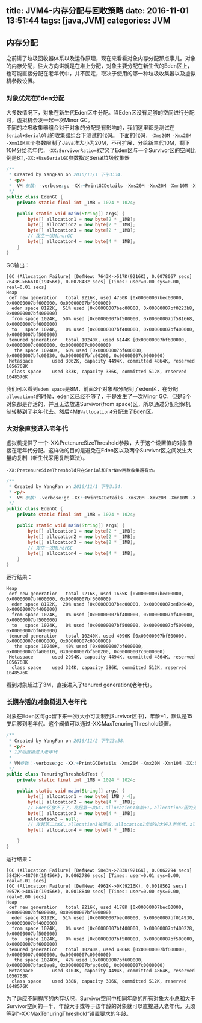 title: JVM4-内存分配与回收策略
date: 2016-11-01 13:51:44
tags: [java,JVM]
categories: JVM
---

## 内存分配
之前讲了垃圾回收器体系以及运作原理，现在来看看对象内存分配那点事儿。对象的内存分配，往大方向讲就是在堆上分配，对象主要分配在新生代的Eden区上，也可能直接分配在老年代中，并不固定，取决于使用的哪一种垃圾收集器以及虚拟机参数设置。

### 对象优先在Eden分配
大多数情况下，对象在新生代Eden区中分配。当Eden区没有足够的空间进行分配时，虚拟机会发一起一次Minor GC。		
不同的垃圾收集器组合对于对象的分配是有影响的，我们这里都是测试在`Serial+SerialOld`的收集器组合下测试的代码。
下面的代码，`-Xms20M -Xmx20M -Xmn10M`三个参数限制了Java堆大小为20M，不可扩展，分给新生代10M，剩下10M分给老年代，`-XX:SurvivorRatio=8`定义了Eden区与一个Survivor区的空间比例是8:1,`-XX:+UseSerialGC`参数指定Serial垃圾收集器

```java
/**
 * Created by YangFan on 2016/11/1 下午3:34.
 * <p/>
 *  VM 参数: -verbose:gc -XX:+PrintGCDetails -Xms20M -Xmx20M -Xmn10M -XX:SurvivorRatio=8 -XX:UseSerialGC
 */
public class EdenGC {
    private static final int _1MB = 1024 * 1024;

    public static void main(String[] args) {
        byte[] allocation1 = new byte[2 * _1MB];
        byte[] allocation2 = new byte[2 * _1MB];
        byte[] allocation3 = new byte[2 * _1MB];
        // 发生一次MinorGC
        byte[] allocation4 = new byte[4 * _1MB];
    }
}

```
GC输出：

```plain
[GC (Allocation Failure) [DefNew: 7643K->517K(9216K), 0.0078067 secs] 7643K->6661K(19456K), 0.0078482 secs] [Times: user=0.00 sys=0.00, real=0.01 secs] 
Heap
 def new generation   total 9216K, used 4750K [0x00000007bec00000, 0x00000007bf600000, 0x00000007bf600000)
  eden space 8192K,  51% used [0x00000007bec00000, 0x00000007bf0223b8, 0x00000007bf400000)
  from space 1024K,  50% used [0x00000007bf500000, 0x00000007bf581668, 0x00000007bf600000)
  to   space 1024K,   0% used [0x00000007bf400000, 0x00000007bf400000, 0x00000007bf500000)
 tenured generation   total 10240K, used 6144K [0x00000007bf600000, 0x00000007c0000000, 0x00000007c0000000)
   the space 10240K,  60% used [0x00000007bf600000, 0x00000007bfc00030, 0x00000007bfc00200, 0x00000007c0000000)
 Metaspace       used 3062K, capacity 4494K, committed 4864K, reserved 1056768K
  class space    used 333K, capacity 386K, committed 512K, reserved 1048576K
```
我们可以看到`eden space`是8M，前面3个对象都分配到了eden区，在分配`allocation4`的时候，eden区已经不够了，于是发生了一次Minor GC，但是3个对象都是存活的，并且无法放进Survivor(from space)区，所以通过分配担保机制转移到了老年代去。然后4M的`allocation4`分配进了Eden区。

### 大对象直接进入老年代
虚拟机提供了一个-XX:PretenureSizeThreshold参数，大于这个设置值的对象直接在老年代分配。这样做的目的是避免在Eden区以及两个Survivor区之间发生大量的复制（新生代采用复制算法）。

	-XX:PretenureSizeThreshold只在Serial和ParNew两款收集器有效。

```java
/**
 * Created by YangFan on 2016/11/1 下午3:34.
 * <p/>
 *  VM 参数: -verbose:gc -XX:+PrintGCDetails -Xms20M -Xmx20M -Xmn10M -XX:SurvivorRatio=8
 */
public class EdenGC {
    private static final int _1MB = 1024 * 1024;

    public static void main(String[] args) {
        byte[] allocation1 = new byte[2 * _1MB];
        byte[] allocation2 = new byte[2 * _1MB];
        byte[] allocation3 = new byte[2 * _1MB];
        // 发生一次MinorGC
        byte[] allocation4 = new byte[4 * _1MB];
    }
}
```
运行结果：

```plain
Heap
 def new generation   total 9216K, used 1655K [0x00000007bec00000, 0x00000007bf600000, 0x00000007bf600000)
  eden space 8192K,  20% used [0x00000007bec00000, 0x00000007bed9de40, 0x00000007bf400000)
  from space 1024K,   0% used [0x00000007bf400000, 0x00000007bf400000, 0x00000007bf500000)
  to   space 1024K,   0% used [0x00000007bf500000, 0x00000007bf500000, 0x00000007bf600000)
 tenured generation   total 10240K, used 4096K [0x00000007bf600000, 0x00000007c0000000, 0x00000007c0000000)
   the space 10240K,  40% used [0x00000007bf600000, 0x00000007bfa00010, 0x00000007bfa00200, 0x00000007c0000000)
 Metaspace       used 2994K, capacity 4494K, committed 4864K, reserved 1056768K
  class space    used 324K, capacity 386K, committed 512K, reserved 1048576K
```
看到对象超过了3M，直接进入了tenured generation(老年代)。

### 长期存活的对象将进入老年代

对象在Eden区每gc留下来一次(大小可复制到Survivor区中)，年龄+1，默认是15岁后移到老年代。这个阀值可以通过-XX:MaxTenuringThreshold设置。

```java
/**
 * Created by YangFan on 2016/11/2 下午13:58.
 * <p/>
 * 1岁后直接进入老年代
 *
 * VM参数：-verbose:gc -XX:+PrintGCDetails -Xms20M -Xmx20M -Xmn10M -XX:SurvivorRatio=8 -XX:+UseSerialGC -XX:MaxTenuringThreshold=1
 */
public class TenuringThresholdTest {
    private static final int _1MB = 1024 * 1024;

    public static void main(String[] args) {
        byte[] allocation1 = new byte[_1MB / 4];
        byte[] allocation2 = new byte[4 * _1MB];
        // Eden区放不下了，发起第一次GC，allocation1年龄+1，allocation2因为无法放入Survivor区通过分配担保机制提前进入老年代，allocation3进入新生代Eden区
        byte[] allocation3 = new byte[4 * _1MB];
        allocation3 = null;
        // 发起第二次GC，allocation3被回收，allocation1年龄过大进入老年代，allocation4进入Eden区
        byte[] allocation4 = new byte[4 * _1MB];

    }
}
```
运行结果：

```plain
[GC (Allocation Failure) [DefNew: 5843K->783K(9216K), 0.0062294 secs] 5843K->4879K(19456K), 0.0062786 secs] [Times: user=0.01 sys=0.00, real=0.01 secs] 
[GC (Allocation Failure) [DefNew: 4961K->0K(9216K), 0.0018562 secs] 9057K->4867K(19456K), 0.0018840 secs] [Times: user=0.00 sys=0.00, real=0.00 secs] 
Heap
 def new generation   total 9216K, used 4178K [0x00000007bec00000, 0x00000007bf600000, 0x00000007bf600000)
  eden space 8192K,  51% used [0x00000007bec00000, 0x00000007bf014930, 0x00000007bf400000)
  from space 1024K,   0% used [0x00000007bf400000, 0x00000007bf400228, 0x00000007bf500000)
  to   space 1024K,   0% used [0x00000007bf500000, 0x00000007bf500000, 0x00000007bf600000)
 tenured generation   total 10240K, used 4866K [0x00000007bf600000, 0x00000007c0000000, 0x00000007c0000000)
   the space 10240K,  47% used [0x00000007bf600000, 0x00000007bfac0ae8, 0x00000007bfac0c00, 0x00000007c0000000)
 Metaspace       used 3103K, capacity 4494K, committed 4864K, reserved 1056768K
  class space    used 338K, capacity 386K, committed 512K, reserved 1048576K
```

为了适应不同程序的内存状况，Survivor空间中相同年龄的所有对象大小总和大于Survivor空间的一半，年龄大于或等于该年龄的对象就可以直接进入老年代，无须等到“-XX:MaxTenuringThreshold”设置要求的年龄。